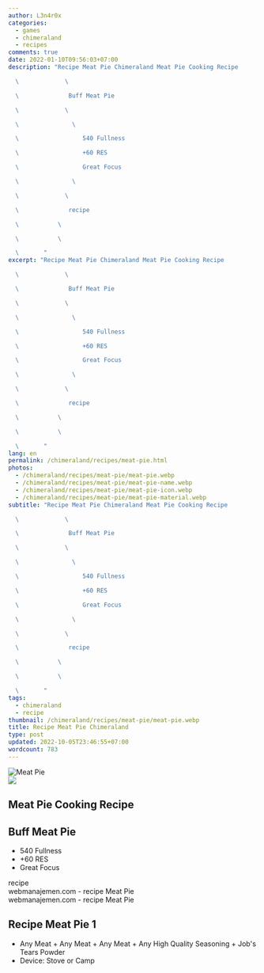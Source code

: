 ```yaml
---
author: L3n4r0x
categories:
  - games
  - chimeraland
  - recipes
comments: true
date: 2022-01-10T09:56:03+07:00
description: "Recipe Meat Pie Chimeraland Meat Pie Cooking Recipe

  \             \ 

  \              Buff Meat Pie

  \             \ 

  \               \ 

  \                  540 Fullness

  \                  +60 RES

  \                  Great Focus

  \               \ 

  \             \ 

  \              recipe

  \           \ 

  \           \ 

  \       "
excerpt: "Recipe Meat Pie Chimeraland Meat Pie Cooking Recipe

  \             \ 

  \              Buff Meat Pie

  \             \ 

  \               \ 

  \                  540 Fullness

  \                  +60 RES

  \                  Great Focus

  \               \ 

  \             \ 

  \              recipe

  \           \ 

  \           \ 

  \       "
lang: en
permalink: /chimeraland/recipes/meat-pie.html
photos:
  - /chimeraland/recipes/meat-pie/meat-pie.webp
  - /chimeraland/recipes/meat-pie/meat-pie-name.webp
  - /chimeraland/recipes/meat-pie/meat-pie-icon.webp
  - /chimeraland/recipes/meat-pie/meat-pie-material.webp
subtitle: "Recipe Meat Pie Chimeraland Meat Pie Cooking Recipe

  \             \ 

  \              Buff Meat Pie

  \             \ 

  \               \ 

  \                  540 Fullness

  \                  +60 RES

  \                  Great Focus

  \               \ 

  \             \ 

  \              recipe

  \           \ 

  \           \ 

  \       "
tags:
  - chimeraland
  - recipe
thumbnail: /chimeraland/recipes/meat-pie/meat-pie.webp
title: Recipe Meat Pie Chimeraland
type: post
updated: 2022-10-05T23:46:55+07:00
wordcount: 783
---
```


<link
  rel="stylesheet"
  href="https://rawcdn.githack.com/dimaslanjaka/Web-Manajemen/870a349/css/bootstrap-5-3-0-alpha3-wrapper.css"
/>
<section id="bootstrap-wrapper">
  <div data-bs-theme="dark">
    <div class="card mb-2">
      <div class="card-body">
        <div class="row g-0">
          <div class="col-sm-4 position-relative mb-2">
            <img
              src="https://www.webmanajemen.com/chimeraland/recipes/meat-pie/meat-pie-material.webp"
              class="card-img fit-cover w-100 h-100"
              alt="Meat Pie"
              data-fancybox="true"
            />
          </div>
          <div class="col-sm-8 mb-2">
            <div class="card-body">
              <div class="d-flex flex-row align-items-center mb-3">
                <img
                  class="d-inline-block me-2"
                  src="https://www.webmanajemen.com/chimeraland/recipes/meat-pie/meat-pie-icon.webp"
                  width="auto"
                  height="auto"
                  style="vertical-align: middle"
                />
                <h2 class="fs-5">Meat Pie Cooking Recipe</h2>
              </div>
              <h2 class="card-title fs-5">Buff Meat Pie</h2>
              <div class="card-text">
                <ul>
                  <li>540 Fullness</li>
                  <li>+60 RES</li>
                  <li>Great Focus</li>
                </ul>
              </div>
              <span class="badge rounded-pill">recipe</span>
            </div>
            <div class="card-footer text-end text-muted mt-auto">
              webmanajemen.com - recipe Meat Pie
            </div>
          </div>
        </div>
      </div>
      <div class="card-footer text-end text-muted">
        webmanajemen.com - recipe Meat Pie
      </div>
    </div>
    <div class="row mb-2">
      <div class="col-12 col-lg-6 recipe-item mb-2">
        <div class="card">
          <div class="card-body">
            <h2 class="card-title fs-5">Recipe Meat Pie 1</h2>
            <div class="card-text">
              <ul>
                <li>
                  Any Meat<span> + </span>Any Meat<span> + </span>Any Meat<span>
                    + </span
                  >Any High Quality Seasoning<span> + </span>Job&#x27;s Tears
                  Powder
                </li>
                <li>Device: Stove or Camp</li>
              </ul>
            </div>
          </div>
        </div>
      </div>
    </div>
  </div>
</section>